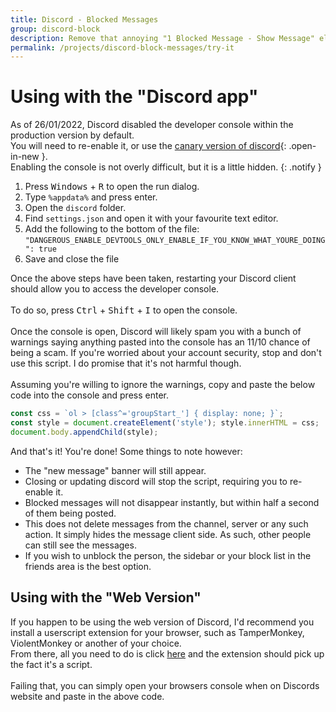 ```yaml
---
title: Discord - Blocked Messages
group: discord-block
description: Remove that annoying "1 Blocked Message - Show Message" element when a user you blocked sends a message.
permalink: /projects/discord-block-messages/try-it
---
```



# Using with the "Discord app"

As of 26/01/2022, Discord disabled the developer console within the production version by default.<br>
You will need to re-enable it, or use the [canary version of discord](https://canary.discord.com/"){: .open-in-new }.<br>
Enabling the console is not overly difficult, but it is a little hidden.
{: .notify }

<div markdown=1 class="overflow-container">

1. Press <kbd>Windows</kbd> + <kbd>R</kbd> to open the run dialog.
2. Type `%appdata%` and press enter.
3. Open the `discord` folder.
4. Find `settings.json` and open it with your favourite text editor.
5. Add the following to the bottom of the file:<br>
`"DANGEROUS_ENABLE_DEVTOOLS_ONLY_ENABLE_IF_YOU_KNOW_WHAT_YOURE_DOING": true`
6. Save and close the file

</div>

Once the above steps have been taken, restarting your Discord client should allow you to access the developer console.<br>
<br>
To do so, press <kbd>Ctrl</kbd> + <kbd>Shift</kbd> + <kbd>I</kbd> to open the console.<br>
<br>
Once the console is open, Discord will likely spam you with a bunch of warnings saying anything pasted into the console has an 11/10 chance of being a scam. If you're worried about your account security, stop and don't use this script. I do promise that it's not harmful though.<br>
<br>
Assuming you're willing to ignore the warnings, copy and paste the below code into the console and press enter.<br>

```javascript
const css = `ol > [class^='groupStart_'] { display: none; }`;
const style = document.createElement('style'); style.innerHTML = css;
document.body.appendChild(style);
```

And that's it! You're done!
Some things to note however:
- The "new message" banner will still appear.
- Closing or updating discord will stop the script, requiring you to re-enable it.
- Blocked messages will not disappear instantly, but within half a second of them being posted.
- This does not delete messages from the channel, server or any such action. It simply hides the message client side. As such, other people can still see the messages.
- If you wish to unblock the person, the sidebar or your block list in the friends area is the best option.


## Using with the "Web Version"

If you happen to be using the web version of Discord, I'd recommend you install a userscript extension for your browser, such as TamperMonkey, ViolentMonkey or another of your choice.<br>
From there, all you need to do is click [here](https://raw.githubusercontent.com/Multarix/Discord-Hide-Blocked-Messages/master/script.user.js) and the extension should pick up the fact it's a script.<br>
<br>
Failing that, you can simply open your browsers console when on Discords website and paste in the above code.

